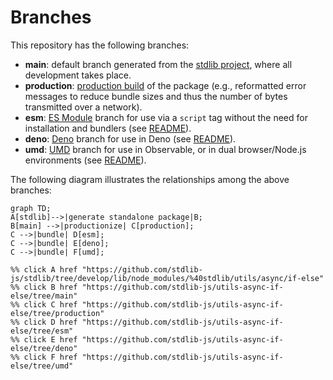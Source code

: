 <!--

@license Apache-2.0

Copyright (c) 2022 The Stdlib Authors.

Licensed under the Apache License, Version 2.0 (the "License");
you may not use this file except in compliance with the License.
You may obtain a copy of the License at

    http://www.apache.org/licenses/LICENSE-2.0

Unless required by applicable law or agreed to in writing, software
distributed under the License is distributed on an "AS IS" BASIS,
WITHOUT WARRANTIES OR CONDITIONS OF ANY KIND, either express or implied.
See the License for the specific language governing permissions and
limitations under the License.

-->

# Branches

This repository has the following branches:

-   **main**: default branch generated from the [stdlib project][stdlib-url], where all development takes place.
-   **production**: [production build][production-url] of the package (e.g., reformatted error messages to reduce bundle sizes and thus the number of bytes transmitted over a network).
-   **esm**: [ES Module][esm-url] branch for use via a `script` tag without the need for installation and bundlers (see [README][esm-readme]).
-   **deno**: [Deno][deno-url] branch for use in Deno (see [README][deno-readme]).
-   **umd**: [UMD][umd-url] branch for use in Observable, or in dual browser/Node.js environments (see [README][umd-readme]).

The following diagram illustrates the relationships among the above branches:

```mermaid
graph TD;
A[stdlib]-->|generate standalone package|B;
B[main] -->|productionize| C[production];
C -->|bundle| D[esm];
C -->|bundle| E[deno];
C -->|bundle| F[umd];

%% click A href "https://github.com/stdlib-js/stdlib/tree/develop/lib/node_modules/%40stdlib/utils/async/if-else"
%% click B href "https://github.com/stdlib-js/utils-async-if-else/tree/main"
%% click C href "https://github.com/stdlib-js/utils-async-if-else/tree/production"
%% click D href "https://github.com/stdlib-js/utils-async-if-else/tree/esm"
%% click E href "https://github.com/stdlib-js/utils-async-if-else/tree/deno"
%% click F href "https://github.com/stdlib-js/utils-async-if-else/tree/umd"
```

[stdlib-url]: https://github.com/stdlib-js/stdlib/tree/develop/lib/node_modules/%40stdlib/utils/async/if-else
[production-url]: https://github.com/stdlib-js/utils-async-if-else/tree/production
[deno-url]: https://github.com/stdlib-js/utils-async-if-else/tree/deno
[deno-readme]: https://github.com/stdlib-js/utils-async-if-else/blob/deno/README.md
[umd-url]: https://github.com/stdlib-js/utils-async-if-else/tree/umd
[umd-readme]: https://github.com/stdlib-js/utils-async-if-else/blob/umd/README.md
[esm-url]: https://github.com/stdlib-js/utils-async-if-else/tree/esm
[esm-readme]: https://github.com/stdlib-js/utils-async-if-else/blob/esm/README.md
